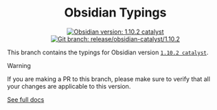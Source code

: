 <center>

# Obsidian Typings

</center>

<div align="center">
    <a href="https://obsidian.md/changelog/2025-10-29-desktop-v1.10.2/"><img src="https://img.shields.io/badge/Obsidian_version-1.10.2_catalyst-blue?logo=obsidian" alt="Obsidian version: 1.10.2 catalyst"></a>
    <a href="https://github.com/Fevol/obsidian-typings/tree/release/obsidian-catalyst/1.10.2"><img src="https://img.shields.io/badge/Git_branch-release/obsidian--catalyst/1.10.2-red?logo=git" alt="Git branch: release/obsidian-catalyst/1.10.2"></a>
</div>

This branch contains the typings for Obsidian version [`1.10.2 catalyst`](https://obsidian.md/changelog/2025-10-29-desktop-v1.10.2/).

> [!WARNING]
>
> If you are making a PR to this branch, please make sure to verify that all your changes are applicable to this version.

[See full docs](https://github.com/Fevol/obsidian-typings/blob/main/README.md)
